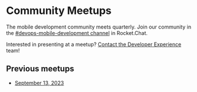 # Community Meetups

The mobile development community meets quarterly. Join our community in the [#devops-mobile-development channel](https://chat.developer.gov.bc.ca/channel/devops-mobile-development) in Rocket.Chat.

Interested in presenting at a meetup? [Contact the Developer Experience](contact.md) team!

## Previous meetups

* <a href="../assets/mobile_meetup_09132023.pptx" download>September 13, 2023</a>
